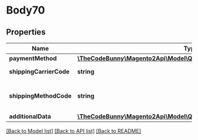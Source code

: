 # Body70

## Properties
Name | Type | Description | Notes
------------ | ------------- | ------------- | -------------
**paymentMethod** | [**\TheCodeBunny\Magento2Api\Model\QuoteDataPaymentInterface**](QuoteDataPaymentInterface.md) |  | 
**shippingCarrierCode** | **string** | The carrier code. | [optional] 
**shippingMethodCode** | **string** | The shipping method code. | [optional] 
**additionalData** | [**\TheCodeBunny\Magento2Api\Model\QuoteDataTotalsAdditionalDataInterface**](QuoteDataTotalsAdditionalDataInterface.md) |  | [optional] 

[[Back to Model list]](../README.md#documentation-for-models) [[Back to API list]](../README.md#documentation-for-api-endpoints) [[Back to README]](../README.md)


